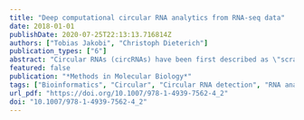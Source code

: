```yaml
---
title: "Deep computational circular RNA analytics from RNA-seq data"
date: 2018-01-01
publishDate: 2020-07-25T22:13:13.716814Z
authors: ["Tobias Jakobi", "Christoph Dieterich"]
publication_types: ["6"]
abstract: "Circular RNAs (circRNAs) have been first described as \"scrambled exons\" in the 1990s. CircRNAs originate from back splicing or exon skipping of linear RNA templates and have continuously gained attention in recent years due to the availability of high-throughput whole-transcriptome sequencing methods. Numerous manuscripts describe thousands of circRNAs throughout uni- and multicellular eukaryote species and demonstrated that they are conserved, stable, and abundant in specific tissues or conditions. This manuscript provides a walk-through of our bioinformatics toolbox, which covers all aspects of in silico circRNA analysis, starting from raw sequencing data and back-splicing junction discovery to circRNA quantitation and reconstruction of internal the circRNA structure."
featured: false
publication: "*Methods in Molecular Biology*"
tags: ["Bioinformatics", "Circular", "Circular RNA detection", "RNA analysis", "Whole-transcriptome sequencing"]
url_pdf: "https://doi.org/10.1007/978-1-4939-7562-4_2"
doi: "10.1007/978-1-4939-7562-4_2"
---
```


